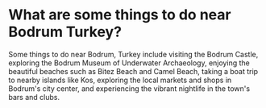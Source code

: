 # What are some things to do near Bodrum Turkey?

Some things to do near Bodrum, Turkey include visiting the Bodrum Castle, exploring the Bodrum Museum of Underwater Archaeology, enjoying the beautiful beaches such as Bitez Beach and Camel Beach, taking a boat trip to nearby islands like Kos, exploring the local markets and shops in Bodrum's city center, and experiencing the vibrant nightlife in the town's bars and clubs.
